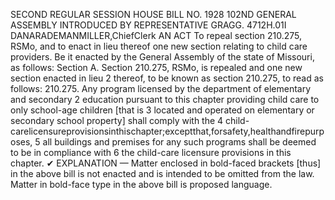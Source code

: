 SECOND REGULAR SESSION
HOUSE BILL NO. 1928
102ND GENERAL ASSEMBLY
INTRODUCED BY REPRESENTATIVE GRAGG.
4712H.01I DANARADEMANMILLER,ChiefClerk
AN ACT
To repeal section 210.275, RSMo, and to enact in lieu thereof one new section relating to
child care providers.
Be it enacted by the General Assembly of the state of Missouri, as follows:
Section A. Section 210.275, RSMo, is repealed and one new section enacted in lieu
2 thereof, to be known as section 210.275, to read as follows:
210.275. Any program licensed by the department of elementary and secondary
2 education pursuant to this chapter providing child care to only school-age children [that is
3 located and operated on elementary or secondary school property] shall comply with the
4 child-carelicensureprovisionsinthischapter;exceptthat,forsafety,healthandfirepurposes,
5 all buildings and premises for any such programs shall be deemed to be in compliance with
6 the child-care licensure provisions in this chapter.
✔
EXPLANATION — Matter enclosed in bold-faced brackets [thus] in the above bill is not enacted and is
intended to be omitted from the law. Matter in bold-face type in the above bill is proposed language.